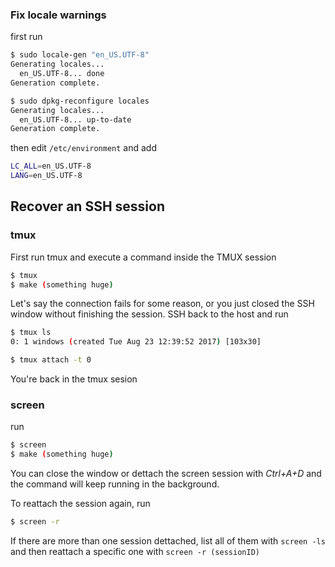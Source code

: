 ### Fix locale warnings

first run
```bash
$ sudo locale-gen "en_US.UTF-8"
Generating locales...
  en_US.UTF-8... done
Generation complete.

$ sudo dpkg-reconfigure locales
Generating locales...
  en_US.UTF-8... up-to-date
Generation complete.
```

then edit `/etc/environment` and add
```bash
LC_ALL=en_US.UTF-8
LANG=en_US.UTF-8
```



## Recover an SSH session 
### tmux
First run tmux and execute a command inside the TMUX session
```bash
$ tmux
$ make (something huge)
```

Let's say the connection fails for some reason, or you just closed the SSH window without finishing the session. SSH back to the host and run

```bash
$ tmux ls
0: 1 windows (created Tue Aug 23 12:39:52 2017) [103x30]

$ tmux attach -t 0
```
You're back in the tmux sesion

### screen
run

```bash
$ screen
$ make (something huge)
```
You can close the window or dettach the screen session with _Ctrl+A+D_ and the command will keep running in the background. 

To reattach the session again, run

```bash
$ screen -r
```
If there are more than one session dettached, list all of them with ```screen -ls``` and then reattach a specific one with ```screen -r (sessionID)```
